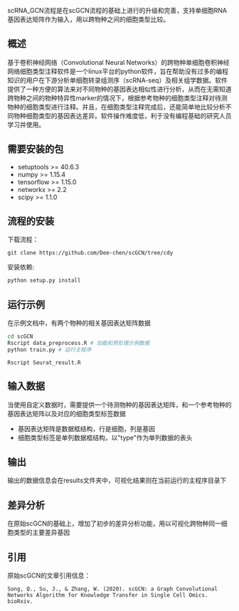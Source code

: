 scRNA_GCN流程是在scGCN流程的基础上进行的升级和完善，支持单细胞RNA基因表达矩阵作为输入，用以跨物种之间的细胞类型比较。
## 概述

基于卷积神经网络（Convolutional Neural Networks）的跨物种单细胞卷积神经网络细胞类型注释软件是一个linux平台的python软件，旨在帮助没有过多的编程知识的用户在下游分析单细胞转录组测序（scRNA-seq）及相关组学数据。软件提供了一种方便的算法来对不同物种的基因表达相似性进行分析，从而在无需知道跨物种之间的物种特异性marker的情况下，根据参考物种的细胞类型注释对待测物种的细胞类型进行注释。并且，在细胞类型注释完成后，还能简单地比较分析不同物种细胞类型的基因表达差异。软件操作难度低，利于没有编程基础的研究人员学习并使用。

## 需要安装的包
* setuptools >= 40.6.3
* numpy >= 1.15.4
* tensorflow >= 1.15.0
* networkx >= 2.2
* scipy >= 1.1.0

## 流程的安装

下载流程：
```
git clone https://github.com/Dee-chen/scGCN/tree/cdy
```
安装依赖:

```bash
python setup.py install
```


## 运行示例

在示例文档中，有两个物种的相关基因表达矩阵数据
```bash
cd scGCN
Rscript data_preprocess.R # 加载和预处理示例数据
python train.py # 运行主程序
```
```
Rscript Seurat_result.R
```

## 输入数据

当使用自定义数据时，需要提供一个待测物种的基因表达矩阵，和一个参考物种的基因表达矩阵以及对应的细胞类型标签数据
* 基因表达矩阵是数据框结构，行是细胞，列是基因
* 细胞类型标签是单列数据框结构，以"type"作为单列数据的表头

## 输出

输出的数据信息会在results文件夹中，可视化结果则在当前运行的主程序目录下

## 差异分析
在原始scGCN的基础上，增加了初步的差异分析功能，用以可视化跨物种同一细胞类型的主要差异基因

## 引用

原始scGCN的文章引用信息：
```
Song, Q., Su, J., & Zhang, W. (2020). scGCN: a Graph Convolutional Networks Algorithm for Knowledge Transfer in Single Cell Omics. bioRxiv.
```

